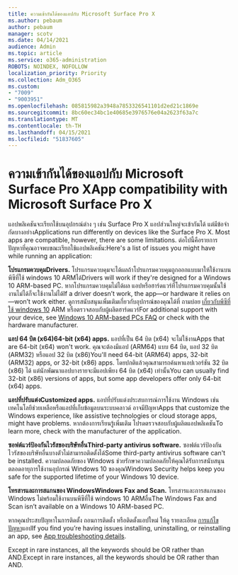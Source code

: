 ```yaml
---
title: ความเข้ากันได้ของแอปกับ Microsoft Surface Pro X
ms.author: pebaum
author: pebaum
manager: scotv
ms.date: 04/14/2021
audience: Admin
ms.topic: article
ms.service: o365-administration
ROBOTS: NOINDEX, NOFOLLOW
localization_priority: Priority
ms.collection: Adm_O365
ms.custom:
- "7009"
- "9003951"
ms.openlocfilehash: 085815982a3948a7853326541101d2ed21c1869e
ms.sourcegitcommit: 8bc60ec34bc1e40685e3976576e04a2623f63a7c
ms.translationtype: MT
ms.contentlocale: th-TH
ms.lasthandoff: 04/15/2021
ms.locfileid: "51837605"
---
```

# <a name="app-compatibility-with-microsoft-surface-pro-x"></a><span data-ttu-id="f878e-102">ความเข้ากันได้ของแอปกับ Microsoft Surface Pro X</span><span class="sxs-lookup"><span data-stu-id="f878e-102">App compatibility with Microsoft Surface Pro X</span></span>

<span data-ttu-id="f878e-103">แอปพลิเคชันจะเรียกใช้บนอุปกรณ์ต่าง ๆ เช่น Surface Pro X แอปส่วนใหญ่จะเข้ากันได้ แต่มีข้อจํากัดบางอย่าง</span><span class="sxs-lookup"><span data-stu-id="f878e-103">Applications run differently on devices like the Surface Pro X. Most apps are compatible, however, there are some limitations.</span></span> <span data-ttu-id="f878e-104">ต่อไปนี้คือรายการปัญหาที่คุณอาจพบขณะเรียกใช้แอปพลิเคชัน:</span><span class="sxs-lookup"><span data-stu-id="f878e-104">Here's a list of issues you might have while running an application:</span></span> 

<span data-ttu-id="f878e-105">**โปรแกรมควบคุม**</span><span class="sxs-lookup"><span data-stu-id="f878e-105">**Drivers.**</span></span> <span data-ttu-id="f878e-106">โปรแกรมควบคุมจะได้ผลถ้าโปรแกรมควบคุมถูกออกแบบมาให้ใช้งานบนพีซีที่ใช้ windows 10 ARMได้</span><span class="sxs-lookup"><span data-stu-id="f878e-106">Drivers will work if they're designed for a Windows 10 ARM-based PC.</span></span> <span data-ttu-id="f878e-107">หากโปรแกรมควบคุมไม่ได้ผล แอปหรือฮาร์ดแวร์ที่โปรแกรมควบคุมนั้นใช้งานไม่ได้ก็จะใช้งานไม่ได้</span><span class="sxs-lookup"><span data-stu-id="f878e-107">If a driver doesn’t work, the app—or hardware it relies on—won’t work either.</span></span> <span data-ttu-id="f878e-108">ดูการสนับสนุนเพิ่มเติมเกี่ยวกับอุปกรณ์ของคุณได้ที่ ถามบ่อย [เกี่ยวกับพีซีที่ใช้ windows 10](https://support.microsoft.com/windows/windows-10-arm-based-pcs-faq-477f51df-2e3b-f68f-31b0-06f5e4f8ebb5) ARM หรือตรวจสอบกับผู้ผลิตฮาร์ดแวร์</span><span class="sxs-lookup"><span data-stu-id="f878e-108">For additional support with your device, see [Windows 10 ARM-based PCs FAQ](https://support.microsoft.com/windows/windows-10-arm-based-pcs-faq-477f51df-2e3b-f68f-31b0-06f5e4f8ebb5) or check with the hardware manufacturer.</span></span>

<span data-ttu-id="f878e-109">**แอป 64 บิต (x64)**</span><span class="sxs-lookup"><span data-stu-id="f878e-109">**64-bit (x64) apps.**</span></span> <span data-ttu-id="f878e-110">แอปที่เป็น 64 บิต (x64) จะไม่ใช้งาน</span><span class="sxs-lookup"><span data-stu-id="f878e-110">Apps that are 64-bit (x64) won't work.</span></span> <span data-ttu-id="f878e-111">คุณจะต้องมีแอป (ARM64) แบบ 64 บิต, แอป 32 บิต (ARM32) หรือแอป 32 บิต (x86)</span><span class="sxs-lookup"><span data-stu-id="f878e-111">You'll need 64-bit (ARM64) apps, 32-bit (ARM32) apps, or 32-bit (x86) apps.</span></span> <span data-ttu-id="f878e-112">โดยปกติแล้วคุณสามารถค้นหาแอปเวอร์ชัน 32 บิต (x86) ได้ แต่นักพัฒนาแอปบางรายจะมีแอปเพียง 64 บิต (x64) เท่านั้น</span><span class="sxs-lookup"><span data-stu-id="f878e-112">You can usually find 32-bit (x86) versions of apps, but some app developers offer only 64-bit (x64) apps.</span></span>

<span data-ttu-id="f878e-113">**แอปที่ปรับแต่ง**</span><span class="sxs-lookup"><span data-stu-id="f878e-113">**Customized apps.**</span></span> <span data-ttu-id="f878e-114">แอปที่ปรับแต่งประสบการณ์การใช้งาน Windows เช่น เทคโนโลยีช่วยเหลือหรือแอปที่เก็บข้อมูลบนระบบคลาวด์ อาจมีปัญหา</span><span class="sxs-lookup"><span data-stu-id="f878e-114">Apps that customize the Windows experience, like assistive technologies or cloud storage apps, might have problems.</span></span> <span data-ttu-id="f878e-115">หากต้องการเรียนรู้เพิ่มเติม โปรดตรวจสอบกับผู้ผลิตแอปพลิเคชัน</span><span class="sxs-lookup"><span data-stu-id="f878e-115">To learn more, check with the manufacturer of the application.</span></span>

<span data-ttu-id="f878e-116">**ซอฟต์แวร์ป้องกันไวรัสของบริษัทอื่น**</span><span class="sxs-lookup"><span data-stu-id="f878e-116">**Third-party antivirus software.**</span></span> <span data-ttu-id="f878e-117">ซอฟต์แวร์ป้องกันไวรัสของบริษัทอื่นบางตัวไม่สามารถติดตั้งได้</span><span class="sxs-lookup"><span data-stu-id="f878e-117">Some third-party antivirus software can't be installed.</span></span> <span data-ttu-id="f878e-118">ความปลอดภัยของ Windows ช่วยรักษาความปลอดภัยให้คุณได้รับการสนับสนุนตลอดอายุการใช้งานอุปกรณ์ Windows 10 ของคุณ</span><span class="sxs-lookup"><span data-stu-id="f878e-118">Windows Security helps keep you safe for the supported lifetime of your Windows 10 device.</span></span>

<span data-ttu-id="f878e-119">**โทรสารและการสแกนของ Windows**</span><span class="sxs-lookup"><span data-stu-id="f878e-119">**Windows Fax and Scan.**</span></span> <span data-ttu-id="f878e-120">โทรสารและการสแกนของ Windows ไม่พร้อมใช้งานบนพีซีที่ใช้ windows 10 ARMอื่น</span><span class="sxs-lookup"><span data-stu-id="f878e-120">The Windows Fax and Scan isn’t available on a Windows 10 ARM-based PC.</span></span>

<span data-ttu-id="f878e-121">หากคุณประสบปัญหาในการติดตั้ง ถอนการติดตั้ง หรือติดตั้งแอปใหม่ ให้ดู รายละเอียด [การแก้ไขปัญหา](https://docs.microsoft.com/troubleshoot/mem/intune/troubleshoot-app-install#app-troubleshooting-details)แอป</span><span class="sxs-lookup"><span data-stu-id="f878e-121">If you find you’re having issues installing, uninstalling, or reinstalling an app, see [App troubleshooting details](https://docs.microsoft.com/troubleshoot/mem/intune/troubleshoot-app-install#app-troubleshooting-details).</span></span>

<span data-ttu-id="f878e-122">Except in rare instances, all the keywords should be OR rather than AND.</span><span class="sxs-lookup"><span data-stu-id="f878e-122">Except in rare instances, all the keywords should be OR rather than AND.</span></span>